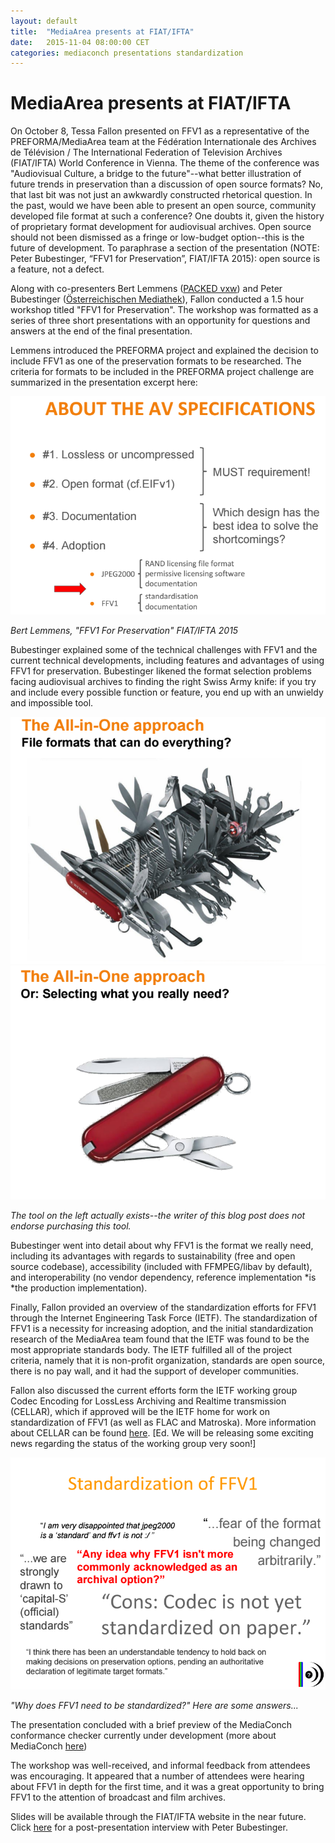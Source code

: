 ```yaml
---
layout: default
title:  "MediaArea presents at FIAT/IFTA"
date:   2015-11-04 08:00:00 CET
categories: mediaconch presentations standardization
---
```


# MediaArea presents at FIAT/IFTA

On October 8, Tessa Fallon presented on FFV1 as a representative of the PREFORMA/MediaArea team at the Fédération Internationale des Archives de Télévision / The International Federation of Television Archives (FIAT/IFTA) World Conference in Vienna. The theme of the conference was "Audiovisual Culture, a bridge to the future"--what better illustration of future trends in preservation than a discussion of open source formats?  No, that last bit was not just an awkwardly constructed rhetorical question.  In the past, would we have been able to present an open source, community developed file format at such a conference?  One doubts it, given the history of proprietary format development for audiovisual archives. Open source should not been dismissed as a fringe or low-budget option--this is the future of development. To paraphrase a section of the presentation (NOTE:  Peter Bubestinger, “FFV1 for Preservation”, FIAT/IFTA 2015): open source is a feature, not a defect.

Along with co-presenters Bert Lemmens ([PACKED vxw](http://packed.be)) and Peter Bubestinger ([Österreichischen Mediathek](http://www.mediathek.at/)), Fallon conducted a 1.5 hour workshop titled "FFV1 for Preservation".  The workshop was formatted as a series of three short presentations with an opportunity for questions and answers at the end of the final presentation.

Lemmens introduced  the PREFORMA project and explained the decision to include FFV1 as one of the preservation formats to be researched.  The criteria for formats to be included in the PREFORMA project challenge are summarized in the presentation excerpt here:

![av specs](/images/fiat1.png)

*Bert Lemmens, "FFV1 For Preservation" FIAT/IFTA 2015*

Bubestinger explained some of the technical challenges with FFV1 and the current technical developments, including features and advantages of using FFV1 for preservation.  Bubestinger likened the format selection problems facing audiovisual archives to finding the right Swiss Army knife:  if you try and include every possible function or feature,  you end up with an unwieldy and impossible tool.

![all in one approach](/images/fiat2.png)![all in one approach](/images/fiat3.png)

*The tool on the left actually exists--the writer of this blog post does not endorse purchasing this tool.*

Bubestinger went into detail about why FFV1 is the format we really need, including its advantages with regards to sustainability (free and open source codebase), accessibility (included with FFMPEG/libav by default), and interoperability (no vendor dependency, reference implementation *is *the production implementation).

Finally, Fallon provided an overview of the standardization efforts for FFV1 through the Internet Engineering Task Force (IETF).  The standardization of FFV1 is a necessity for increasing adoption, and the initial standardization research of the MediaArea team found that the IETF was found to be the most appropriate standards body.  The IETF fulfilled all of the project criteria, namely that it is non-profit organization, standards are open source, there is no pay wall, and it had the support of developer communities.

Fallon also discussed the current efforts form the IETF working group Codec Encoding for LossLess Archiving and Realtime transmission (CELLAR), which if approved will be the IETF home for work on standardization of FFV1 (as well as FLAC and Matroska).  More information about CELLAR can be found [here](https://datatracker.ietf.org/doc/charter-ietf-cellar/). [Ed. We will be releasing some exciting news regarding the status of the working group very soon!]

![standardization of ffv1](/images/fiat4.png)

*"Why does FFV1 need to be standardized?"  Here are some answers...*

The presentation concluded with a brief preview of the MediaConch conformance checker currently under development (more about MediaConch [here](https://mediaarea.net/MediaConch/about.html))

The workshop was well-received, and informal feedback from attendees was encouraging.  It appeared that a number of attendees were hearing about FFV1 in depth for the first time, and it was a great opportunity to bring FFV1 to the attention of broadcast and film archives.

Slides will be available through the FIAT/IFTA website in the near future.  Click [here](https://archive.org/details/ThursdayFFV1ForPreservationInterviewPeterBubestinger) for a post-presentation interview with Peter Bubestinger.  

